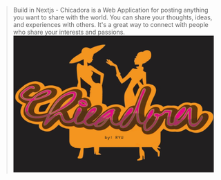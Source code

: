 > Build in Nextjs - Chicadora is a Web Application for posting anything you want to share with the world. You can share your thoughts, ideas, and experiences with others. It's a great way to connect with people who share your interests and passions.
> ![Project Thumbnail](logo.jpg)
